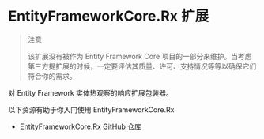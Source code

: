 # EntityFrameworkCore.Rx 扩展

> 注意
>
> 该扩展没有被作为 Entity Framework Core 项目的一部分来维护。当考虑第三方提扩展的时候，一定要评估其质量、许可、支持情况等等以确保它们符合你的需求。

对 Entity Framework 实体热观察的响应扩展包装器。

以下资源有助于你入门使用 EntityFrameworkCore.Rx

* [EntityFrameworkCore.Rx GitHub 仓库](https://github.com/NickStrupat/EntityFramework.Rx/)